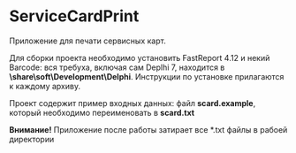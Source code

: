 ServiceCardPrint
================

Приложение для печати сервисных карт.

Для сборки проекта необходимо установить FastReport 4.12 и некий Barcode: вся требуха, включая сам Deplhi 7, находится в **\\share\soft\Development\Delphi**. Инструкции по установке прилагаются к каждому архиву.

Проект содержит пример входных данных: файл **scard.example**, который необходимо переименовать в **scard.txt**

**Внимание!** Приложение после работы затирает все *.txt файлы в рабоей директории
